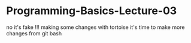 # Programming-Basics-Lecture-03
no it's fake !!!
making some changes with tortoise
it's time to make more changes from git bash

